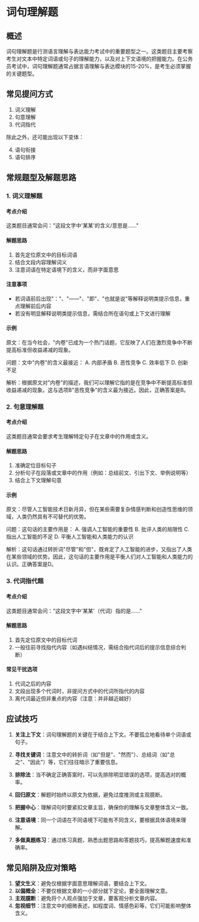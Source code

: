 # 词句理解题

## 概述

词句理解题是行测语言理解与表达能力考试中的重要题型之一。这类题目主要考察考生对文本中特定词语或句子的理解能力，以及对上下文语境的把握能力。在公务员考试中，词句理解题通常占据言语理解与表达模块的15-20%，是考生必须掌握的关键题型。

## 常见提问方式

1. 词义理解
2. 句意理解
3. 代词指代

除此之外，还可能出现以下变体：

4. 语句衔接
5. 语句排序

## 常规题型及解题思路

### 1. 词义理解题

#### 考点介绍

这类题目通常会问："这段文字中'某某'的含义/意思是......"

#### 解题思路

1. 首先定位原文中的目标词语
2. 结合文段内容理解词义
3. 注意词语在特定语境下的含义，而非字面意思

#### 注意事项

- 若词语前后出现"："、"——"、"即"、"也就是说"等解释说明类提示信息，重点理解前后内容
- 若没有明显解释说明类提示信息，需结合所在语句或上下文进行理解

#### 示例

原文：在当今社会，"内卷"已成为一个热门话题，它反映了人们在激烈竞争中不断提高标准但收益递减的现象。

问题：文中"内卷"的含义最接近：
A. 内部矛盾
B. 恶性竞争
C. 效率低下
D. 创新不足

解析：根据原文对"内卷"的描述，我们可以理解它指的是在竞争中不断提高标准但收益递减的现象。这与选项B"恶性竞争"的含义最为接近。因此，正确答案是B。

### 2. 句意理解题

#### 考点介绍

这类题目通常会要求考生理解特定句子在文章中的作用或含义。

#### 解题思路

1. 准确定位目标句子
2. 分析句子在段落或文章中的作用（例如：总结前文、引出下文、举例说明等）
3. 结合上下文理解句意

#### 示例

原文：尽管人工智能技术日新月异，但在某些需要复杂情感判断和创造性思维的领域，人类仍然具有不可替代的优势。

问题：这句话的主要作用是：
A. 强调人工智能的重要性
B. 批评人类的局限性
C. 指出人工智能的不足
D. 平衡人工智能和人类能力的认识

<BlurredAnswer>
解析：这句话通过转折词"尽管"和"但"，既肯定了人工智能的进步，又指出了人类在某些领域的优势。因此，这句话的主要作用是平衡人们对人工智能和人类能力的认识。正确答案是D。
</BlurredAnswer>

### 3. 代词指代题

#### 考点介绍

这类题目通常会问："这段文字中'某某'（代词）指的是......"

#### 解题思路

1. 首先定位原文中的目标代词
2. 一般往前寻找指代内容（如遇纠结情况，需结合指代词后的提示信息综合判断）

#### 常见干扰选项

1. 代词之后的内容
2. 文段出现多个代词时，非提问方式中的代词所指代的内容
3. 离代词最近但非重点的内容（注意：并非越近越好）

## 应试技巧

1. **关注上下文**：词句理解题的关键在于结合上下文。不要孤立地看待单个词语或句子。

2. **寻找关键词**：注意文中的转折词（如"但是"、"然而"）、总结词（如"总之"、"因此"）等，它们往往暗示了重要信息。

3. **排除法**：当不确定正确答案时，可以先排除明显错误的选项，提高选对的概率。

4. **回归原文**：解题时始终以原文为依据，避免过度推测或主观臆断。

5. **把握中心**：理解词句时要紧扣文章主旨，确保你的理解与文章整体含义一致。

6. **注意语境**：同一个词语在不同语境下可能有不同含义，要根据具体语境来理解。

7. **多做真题练习**：通过练习真题，熟悉出题思路和答题技巧，提高解题速度和准确率。

## 常见陷阱及应对策略

1. **望文生义**：避免仅根据字面意思理解词语，要结合上下文。
2. **以偏概全**：不要仅根据文章的一小部分就下定论，要全面理解文意。
3. **主观臆断**：避免将个人观点强加于文章，要客观分析文章内容。
4. **忽视细节**：注意文中的细微表述，如程度词、情感色彩等，它们可能影响整体含义。